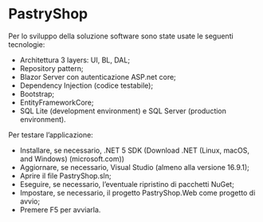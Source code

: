 # PastryShop
Per lo sviluppo della soluzione software sono state usate le seguenti tecnologie:
- Architettura 3 layers: UI, BL, DAL;
- Repository pattern;
- Blazor Server con autenticazione ASP.net core;
- Dependency Injection (codice testabile);
- Bootstrap;
- EntityFrameworkCore;
- SQL Lite (development environment) e SQL Server (production environment).

Per testare l’applicazione:
- Installare, se necessario, .NET 5 SDK (Download .NET (Linux, macOS, and Windows) (microsoft.com)) 
- Aggiornare, se necessario, Visual Studio (almeno alla versione 16.9.1);
- Aprire il file PastryShop.sln;
- Eseguire, se necessario, l’eventuale ripristino di pacchetti NuGet;
- Impostare, se necessario, il progetto PastryShop.Web come progetto di avvio;
- Premere F5 per avviarla.
